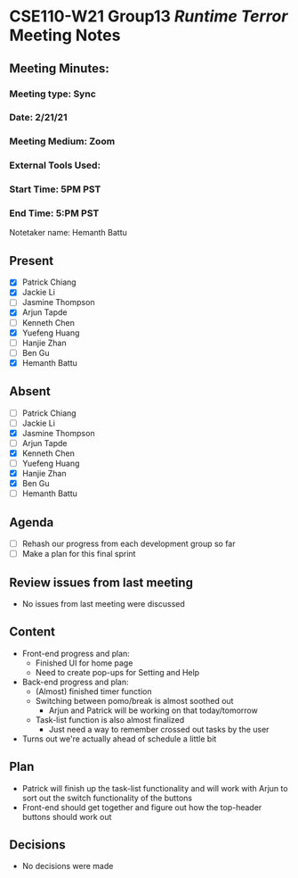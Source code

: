 # CSE110-W21 Group13 *Runtime Terror* Meeting Notes

## Meeting Minutes: 

### Meeting type: Sync

### Date: 2/21/21

### Meeting Medium: Zoom

### External Tools Used:  

### Start Time: 5PM PST

### End Time: 5:PM PST

Notetaker name: Hemanth Battu

## Present

- [x] Patrick Chiang
- [x] Jackie Li
- [ ] Jasmine Thompson
- [x] Arjun Tapde
- [ ] Kenneth Chen
- [x] Yuefeng Huang
- [ ] Hanjie Zhan
- [ ] Ben Gu
- [x] Hemanth Battu

## Absent

- [ ] Patrick Chiang
- [ ] Jackie Li
- [x] Jasmine Thompson
- [ ] Arjun Tapde
- [x] Kenneth Chen
- [ ] Yuefeng Huang
- [x] Hanjie Zhan
- [x] Ben Gu
- [ ] Hemanth Battu

## Agenda

- [ ] Rehash our progress from each development group so far
- [ ] Make a plan for this final sprint

## Review issues from last meeting
* No issues from last meeting were discussed

## Content
* Front-end progress and plan:
    * Finished UI for home page
    * Need to create pop-ups for Setting and Help
* Back-end progress and plan:
    * (Almost) finished timer function
    * Switching between pomo/break is almost soothed out
        * Arjun and Patrick will be working on that today/tomorrow
    * Task-list function is also almost finalized
        * Just need a way to remember crossed out tasks by the user
* Turns out we're actually ahead of schedule a little bit
   
## Plan
* Patrick will finish up the task-list functionality and will work with Arjun to sort out the switch functionality of the buttons
* Front-end should get together and figure out how the top-header buttons should work out

## Decisions
* No decisions were made
